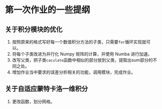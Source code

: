 # 第一次作业的一些提纲

## 关于积分模块的优化

1.  按照原来的格式写好每一个数值积分方法的子类，只需要`for`循环实现就可以。
2.  将每个子类改进为并行化 Numpy 矩阵的计算，并使用 Numba 进行加速。
3.  改写父类，把子类`caculate`函数中相似的部分放到父类，提取出sum部分的不同之处。
4.  增加作业当中要求的误差分析相关的功能，调用模块，完成作业。

## 关于自适应蒙特卡洛一维积分

1.  更改函数，划分网格。
